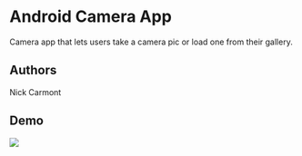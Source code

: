 # Android Camera App

Camera app that lets users take a camera pic or load one from their gallery.

## Authors
Nick Carmont

## Demo
![](android-camera-app-demo.gif)
